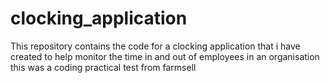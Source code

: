 # clocking_application
This repository contains the code for a clocking application that i have created to help monitor the time in and out of employees in an organisation this was a coding practical test from farmsell
